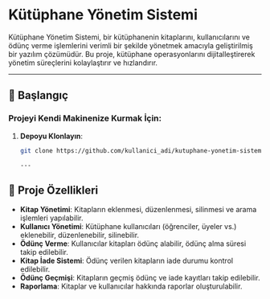 # Kütüphane Yönetim Sistemi

Kütüphane Yönetim Sistemi, bir kütüphanenin kitaplarını, kullanıcılarını ve ödünç verme işlemlerini verimli bir şekilde yönetmek amacıyla geliştirilmiş bir yazılım çözümüdür. Bu proje, kütüphane operasyonlarını dijitalleştirerek yönetim süreçlerini kolaylaştırır ve hızlandırır.

---


## 🚀 Başlangıç

### Projeyi Kendi Makinenize Kurmak İçin:

1. **Depoyu Klonlayın**:
   ```bash
   git clone https://github.com/kullanici_adi/kutuphane-yonetim-sistemi.git
   
   ---

## 📖 Proje Özellikleri

- **Kitap Yönetimi**: Kitapların eklenmesi, düzenlenmesi, silinmesi ve arama işlemleri yapılabilir.
- **Kullanıcı Yönetimi**: Kütüphane kullanıcıları (öğrenciler, üyeler vs.) eklenebilir, düzenlenebilir, silinebilir.
- **Ödünç Verme**: Kullanıcılar kitapları ödünç alabilir, ödünç alma süresi takip edilebilir.
- **Kitap İade Sistemi**: Ödünç verilen kitapların iade durumu kontrol edilebilir.
- **Ödünç Geçmişi**: Kitapların geçmiş ödünç ve iade kayıtları takip edilebilir.
- **Raporlama**: Kitaplar ve kullanıcılar hakkında raporlar oluşturulabilir.


